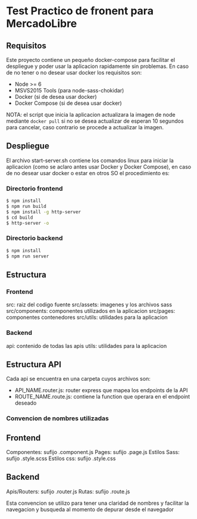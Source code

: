 Test Practico de fronent para MercadoLibre
==============

## Requisitos

Este proyecto contiene un pequeño docker-compose para facilitar el despliegue y poder usar la aplicacion rapidamente sin problemas.
En caso de no tener o no desear usar docker los requisitos son:

* Node >= 6
* MSVS2015 Tools (para node-sass-chokidar)
* Docker (si de desea usar docker)
* Docker Compose (si de desea usar docker)

NOTA: el script que inicia la aplicacion actualizara la imagen de node mediante ```docker pull``` si no se desea actualizar de esperan 10 segundos para cancelar, caso contrario se procede a actualizar la imagen.

## Despliegue

El archivo start-server.sh contiene los comandos linux para iniciar la aplicacion (como se aclaro antes usar Docker y Docker Compose), en caso de no desear usar docker o estar en otros SO el procedimiento es:

### Directorio frontend
```bash
$ npm install
$ npm run build
$ npm install -g http-server
$ cd build
$ http-server -o
```

### Directorio backend
```bash
$ npm install
$ npm run server
```

## Estructura

### Frontend

src: raiz del codigo fuente
src/assets: imagenes y los archivos sass
src/components: componentes utilizados en la aplicacion
src/pages: componentes contenedores
src/utils: utilidades para la aplicacion

### Backend

api: contenido de todas las apis
utils: utilidades para la aplicacion

## Estructura API

Cada api se encuentra en una carpeta cuyos archivos son:
* API_NAME.router.js: router express que mapea los endpoints de la API
* ROUTE_NAME.route.js: contiene la function que operara en el endpoint deseado

### Convencion de nombres utilizadas

## Frontend

Componentes: sufijo .component.js
Pages: sufijo .page.js
Estilos Sass: sufijo .style.scss
Estilos css: sufijo .style.css

## Backend

Apis/Routers: sufijo .router.js
Rutas: sufijo .route.js

Esta convencion se utilizo para tener una claridad de nombres y facilitar la navegacion y busqueda al momento de depurar desde el navegador